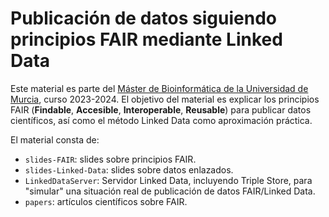 # Publicación de datos siguiendo principios FAIR mediante Linked Data

Este material es parte del [Máster de Bioinformática de la Universidad de Murcia](https://www.um.es/web/estudios/masteres/bioinformatica), curso 2023-2024. El objetivo del material es explicar los principios FAIR (**Findable**, **Accesible**, **Interoperable**, **Reusable**) para publicar datos científicos, así como el método Linked Data como aproximación práctica.

El material consta de:

* `slides-FAIR`: slides sobre principios FAIR.
* `slides-Linked-Data`: slides sobre datos enlazados.
* `LinkedDataServer`: Servidor Linked Data, incluyendo Triple Store, para "simular" una situación real de publicación de datos FAIR/Linked Data.
* `papers`: artículos científicos sobre FAIR.

